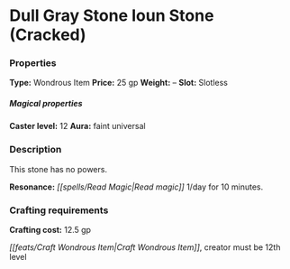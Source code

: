 ﻿---
Title: "Dull Gray Stone Ioun Stone (Cracked)"
Type: "Wondrous Item"
Price: "25 gp"
Weight: "–"
Slot: "Slotless"
Caster level: "12"
Aura: "faint universal"
Description: |
  "This stone has no powers.
  **Resonance:** Read magic 1/day for 10 minutes."
Crafting cost: "12.5 gp"
Sources: "['Seekers of Secrets']"
---

# Dull Gray Stone Ioun Stone (Cracked)

### Properties

**Type:** Wondrous Item **Price:** 25 gp **Weight:** – **Slot:** Slotless

##### Magical properties

**Caster level:** 12 **Aura:** faint universal

### Description

This stone has no powers.

**Resonance:** _[[spells/Read Magic|Read magic]]_ 1/day for 10 minutes.

### Crafting requirements

**Crafting cost:** 12.5 gp

_[[feats/Craft Wondrous Item|Craft Wondrous Item]]_, creator must be 12th level

